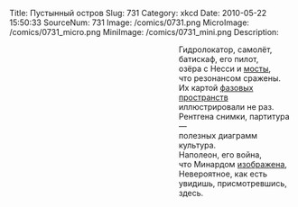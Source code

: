 Title: Пустынный остров 
Slug: 731 
Category: xkcd 
Date: 2010-05-22 15:50:33 
SourceNum: 731 
Image: /comics/0731.png 
MicroImage: /comics/0731_micro.png 
MiniImage: /comics/0731_mini.png 
Description: <div align="left" style="margin-left: 300px;">Гидролокатор, самолёт,<br />
батискаф, его пилот,<br />
озёра с Несси и <a href="http://ru.wikipedia.org/wiki/%D0%A2%D1%8D%D0%BA%D0%BE%D0%BC%D1%81%D0%BA%D0%B8%D0%B9_%D0%BC%D0%BE%D1%81%D1%82">мосты</a>,<br />
что резонансом сражены.<br />
Их картой <a href="http://ru.wikipedia.org/wiki/%D0%A4%D0%B0%D0%B7%D0%BE%D0%B2%D0%BE%D0%B5_%D0%BF%D1%80%D0%BE%D1%81%D1%82%D1%80%D0%B0%D0%BD%D1%81%D1%82%D0%B2%D0%BE">фазовых пространств</a><br />
иллюстрировали не раз.<br />
Рентгена снимки, партитура —<br />
полезных диаграмм культура.<br />
Наполеон, его война,<br />
что Минардом <a href="http://en.wikipedia.org/wiki/File:Minard.png">изображена</a>,<br />
Невероятное, как есть<br />
увидишь, присмотревшись, здесь.</div> 

